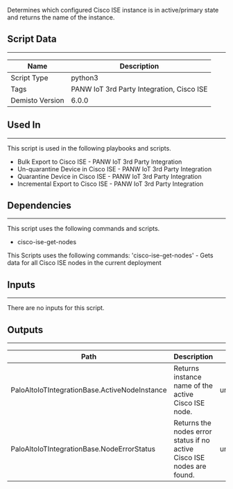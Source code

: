 Determines which configured Cisco ISE instance is in active/primary state and returns the name of the instance.

## Script Data
---

| **Name** | **Description** |
| --- | --- |
| Script Type | python3 |
| Tags | PANW IoT 3rd Party Integration, Cisco ISE |
| Demisto Version | 6.0.0 |

## Used In
---
This script is used in the following playbooks and scripts.
* Bulk Export to Cisco ISE - PANW IoT 3rd Party Integration
* Un-quarantine Device in Cisco ISE - PANW IoT 3rd Party Integration
* Quarantine Device in Cisco ISE - PANW IoT 3rd Party Integration
* Incremental Export to Cisco ISE - PANW IoT 3rd Party Integration

## Dependencies
---
This script uses the following commands and scripts.
* cisco-ise-get-nodes

This Scripts uses the following commands:
'cisco-ise-get-nodes' - Gets data for all Cisco ISE nodes in the current deployment

## Inputs
---

There are no inputs for this script.

## Outputs
---

| **Path** | **Description** | **Type** |
| --- | --- | --- |
| PaloAltoIoTIntegrationBase.ActiveNodeInstance | Returns instance name of the active Cisco ISE node. | unknown |
| PaloAltoIoTIntegrationBase.NodeErrorStatus | Returns the nodes error status if no active Cisco ISE nodes are found. | unknown |

